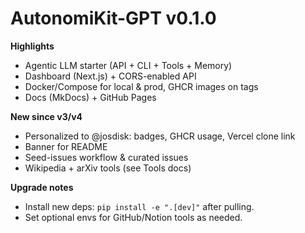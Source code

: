 
# AutonomiKit-GPT v0.1.0

**Highlights**
- Agentic LLM starter (API + CLI + Tools + Memory)
- Dashboard (Next.js) + CORS-enabled API
- Docker/Compose for local & prod, GHCR images on tags
- Docs (MkDocs) + GitHub Pages

**New since v3/v4**
- Personalized to @josdisk: badges, GHCR usage, Vercel clone link
- Banner for README
- Seed-issues workflow & curated issues
- Wikipedia + arXiv tools (see Tools docs)

**Upgrade notes**
- Install new deps: `pip install -e ".[dev]"` after pulling.
- Set optional envs for GitHub/Notion tools as needed.
